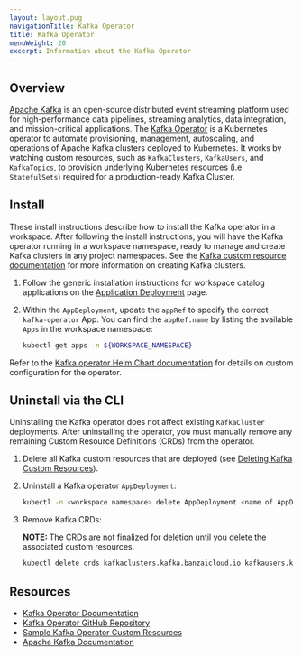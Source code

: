```yaml
---
layout: layout.pug
navigationTitle: Kafka Operator
title: Kafka Operator
menuWeight: 20
excerpt: Information about the Kafka Operator
---
```


## Overview

[Apache Kafka](https://kafka.apache.org/) is an open-source distributed event streaming platform used for high-performance data pipelines, streaming analytics, data integration, and mission-critical applications. The [Kafka Operator](https://banzaicloud.com/docs/supertubes/kafka-operator/) is a Kubernetes operator to automate provisioning, management, autoscaling, and operations of Apache Kafka clusters deployed to Kubernetes. It works by watching custom resources, such as `KafkaClusters`, `KafkaUsers`, and `KafkaTopics`, to provision underlying Kubernetes resources (i.e `StatefulSets`) required for a production-ready Kafka Cluster.

## Install

These install instructions describe how to install the Kafka operator in a workspace. After following the install instructions, you will have the Kafka operator running in a workspace namespace, ready to manage and create Kafka clusters in any project namespaces. See the [Kafka custom resource documentation](../../../../projects/applications/catalog-applications/custom-resources-workspace-catalog/kafka/) for more information on creating Kafka clusters.

1.  Follow the generic installation instructions for workspace catalog applications on the [Application Deployment](../application-deployment/) page.

1.  Within the `AppDeployment`, update the `appRef` to specify the correct `kafka-operator` App. You can find the `appRef.name` by listing the available `Apps` in the workspace namespace:

    ```bash
    kubectl get apps -n ${WORKSPACE_NAMESPACE}
    ```

Refer to the [Kafka operator Helm Chart documentation](https://github.com/banzaicloud/koperator/tree/master/charts/kafka-operator#configuration) for details on custom configuration for the operator.

## Uninstall via the CLI

Uninstalling the Kafka operator does not affect existing `KafkaCluster` deployments. After uninstalling the operator, you must manually remove any remaining Custom Resource Definitions (CRDs) from the operator.

1.  Delete all Kafka custom resources that are deployed (see [Deleting Kafka Custom Resources](../../../../projects/applications/catalog-applications/custom-resources-workspace-catalog/kafka#deleting-kafka-custom-resources)).

1.  Uninstall a Kafka operator `AppDeployment`:

    ```bash
    kubectl -n <workspace namespace> delete AppDeployment <name of AppDeployment>
    ```

1.  Remove Kafka CRDs:
    <p class="message--note"><strong>NOTE: </strong>The CRDs are not finalized for deletion until you delete the associated custom resources.</p>

    ```bash
    kubectl delete crds kafkaclusters.kafka.banzaicloud.io kafkausers.kafka.banzaicloud.io kafkatopics.kafka.banzaicloud.io
    ```

## Resources

- [Kafka Operator Documentation](https://banzaicloud.com/docs/supertubes/kafka-operator/)
- [Kafka Operator GitHub Repository](https://github.com/banzaicloud/koperator)
- [Sample Kafka Operator Custom Resources](https://github.com/banzaicloud/koperator/tree/master/config/samples)
- [Apache Kafka Documentation](https://kafka.apache.org/documentation/)
